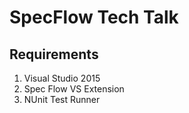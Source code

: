 SpecFlow Tech Talk
==================

Requirements
------------

1. Visual Studio 2015
1. Spec Flow VS Extension
1. NUnit Test Runner
